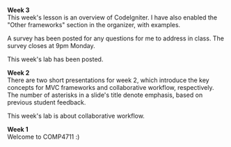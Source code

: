 **Week 3**  
This week's lesson is an overview of CodeIgniter.
I have also enabled the "Other frameworks" section in the organizer, with
examples.

A survey has been posted for any questions for me to address in class.
The survey closes at 9pm Monday.

This week's lab has been posted.

**Week 2**  
There are two short presentations for week 2, which
introduce the key concepts for MVC frameworks and collaborative workflow, respectively.
The number of asterisks in a slide's title denote emphasis, based on previous
student feedback.

This week's lab is about collaborative workflow.

**Week 1**  
Welcome to COMP4711 :)

